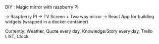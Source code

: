 DIY : Magic mirror with raspberry PI

-> Raspberry PI
-> TV Screen + Two way mirror
-> React App for building widgets (wrapped in a docker container)

Currently: Weather, Quote every day, Knowledge/Story every day, Trello LIST, Clock

